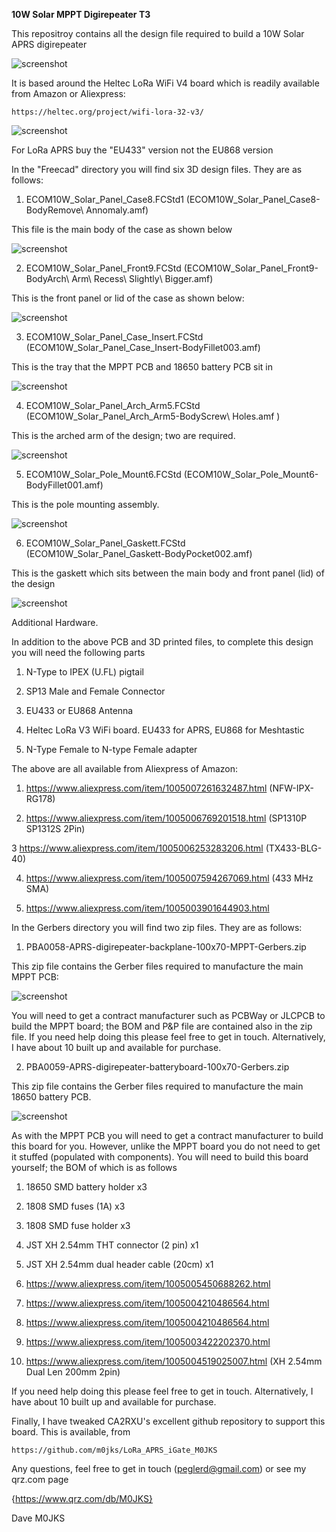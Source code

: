 **10W Solar MPPT Digirepeater T3**

This repositroy contains all the design file required to build a 10W Solar APRS digirepeater

![screenshot](Piccies/Screenshot_2025-02-25_17-19-51.png)

It is based around the Heltec LoRa WiFi V4 board which is readily available from Amazon or Aliexpress:

	https://heltec.org/project/wifi-lora-32-v3/

![screenshot](Piccies/IMG_20240929_175950128_HDR.jpg)

For LoRa APRS buy the "EU433" version not the EU868 version

In the "Freecad" directory you will find six 3D design files. They are as follows:

1. ECOM10W_Solar_Panel_Case8.FCStd1 (ECOM10W_Solar_Panel_Case8-BodyRemove\ Annomaly.amf)

This file is the main body of the case as shown below

![screenshot](Piccies/Screenshot_2025-03-09_15-33-06.png)

2. ECOM10W_Solar_Panel_Front9.FCStd (ECOM10W_Solar_Panel_Front9-BodyArch\ Arm\ Recess\ Slightly\ Bigger.amf)

This is the front panel or lid of the case as shown below:

![screenshot](Piccies/Screenshot_2025-03-09_15-33-38.png)

3. ECOM10W_Solar_Panel_Case_Insert.FCStd (ECOM10W_Solar_Panel_Case_Insert-BodyFillet003.amf)

This is the tray that the MPPT PCB and 18650 battery PCB sit in

![screenshot](Piccies/Screenshot_2025-03-09_15-34-38.png)

4. ECOM10W_Solar_Panel_Arch_Arm5.FCStd (ECOM10W_Solar_Panel_Arch_Arm5-BodyScrew\ Holes.amf )

This is the arched arm of the design; two are required.

![screenshot](Piccies/Screenshot_2025-03-09_15-34-08.png)

5. ECOM10W_Solar_Pole_Mount6.FCStd (ECOM10W_Solar_Pole_Mount6-BodyFillet001.amf)

This is the pole mounting assembly.

![screenshot](Piccies/Screenshot_2025-03-09_15-35-50.png)

6. ECOM10W_Solar_Panel_Gaskett.FCStd (ECOM10W_Solar_Panel_Gaskett-BodyPocket002.amf)

This is the gaskett which sits between the main body and front panel (lid) of the design

![screenshot](Piccies/Screenshot_2025-03-09_15-34-57.png)

Additional Hardware.

In addition to the above PCB and 3D printed files, to complete this design you will need the following parts

1. N-Type to IPEX (U.FL) pigtail

2. SP13 Male and Female Connector

3. EU433 or EU868 Antenna

4. Heltec LoRa V3 WiFi board. EU433 for APRS, EU868 for Meshtastic

5. N-Type Female to N-type Female adapter

The above are all available from Aliexpress of Amazon:

1. https://www.aliexpress.com/item/1005007261632487.html   (NFW-IPX-RG178)

2. https://www.aliexpress.com/item/1005006769201518.html   (SP1310P SP1312S 2Pin)

3  https://www.aliexpress.com/item/1005006253283206.html   (TX433-BLG-40)

4. https://www.aliexpress.com/item/1005007594267069.html   (433 MHz SMA)

5. https://www.aliexpress.com/item/1005003901644903.html

In the Gerbers directory you will find two zip files. They are as follows:

1. PBA0058-APRS-digirepeater-backplane-100x70-MPPT-Gerbers.zip

This zip file contains the Gerber files required to manufacture the main MPPT PCB:

![screenshot](Piccies/Screenshot_2025-03-09_15-23-54.png)

You will need to get a contract manufacturer such as PCBWay or JLCPCB to build the MPPT board; the BOM and P&P file are contained also in the zip file. If you need help doing this please feel free to get in touch. Alternatively, I have about 10 built up and available for purchase.

2. PBA0059-APRS-digirepeater-batteryboard-100x70-Gerbers.zip

This zip file contains the Gerber files required to manufacture the main 18650 battery PCB.

![screenshot](Piccies/Screenshot_2025-03-09_16-09-00.png)

As with the MPPT PCB you will need to get a contract manufacturer to build this board for you. However, unlike the MPPT board you do not need to get it stuffed (populated with components). You will need to build this board yourself; the BOM of which is as follows

1. 18650 SMD battery holder 			x3

2. 1808 SMD fuses (1A)      			x3

3. 1808 SMD fuse holder     			x3

4. JST XH 2.54mm THT connector (2 pin)  	x1

5. JST XH 2.54mm dual header cable (20cm)	x1

1. https://www.aliexpress.com/item/1005005450688262.html

2. https://www.aliexpress.com/item/1005004210486564.html

3. https://www.aliexpress.com/item/1005004210486564.html  

4. https://www.aliexpress.com/item/1005003422202370.html

5. https://www.aliexpress.com/item/1005004519025007.html  (XH 2.54mm Dual  Len 200mm 2pin)

If you need help doing this please feel free to get in touch. Alternatively, I have about 10 built up and available for purchase.

Finally, I have tweaked CA2RXU's excellent github repository to support this board. This is available, from 

	https://github.com/m0jks/LoRa_APRS_iGate_M0JKS

Any questions, feel free to get in touch (peglerd@gmail.com) or see my qrz.com page

{https://www.qrz.com/db/M0JKS}

Dave M0JKS
